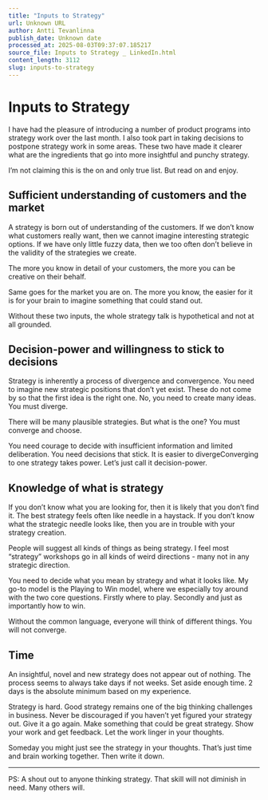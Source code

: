 ```yaml
---
title: "Inputs to Strategy"
url: Unknown URL
author: Antti Tevanlinna
publish_date: Unknown date
processed_at: 2025-08-03T09:37:07.185217
source_file: Inputs to Strategy _ LinkedIn.html
content_length: 3112
slug: inputs-to-strategy
---
```


# Inputs to Strategy

I have had the pleasure of introducing a number of product programs into strategy work over the last month. I also took part in taking decisions to postpone strategy work in some areas. These two have made it clearer what are the ingredients that go into more insightful and punchy strategy.







I’m not claiming this is the on and only true list. But read on and enjoy.







## Sufficient understanding of customers and the market







A strategy is born out of understanding of the customers. If we don’t know what customers really want, then we cannot imagine interesting strategic options. If we have only little fuzzy data, then we too often don’t believe in the validity of the strategies we create.







The more you know in detail of your customers, the more you can be creative on their behalf.







Same goes for the market you are on. The more you know, the easier for it is for your brain to imagine something that could stand out.







Without these two inputs, the whole strategy talk is hypothetical and not at all grounded.







## Decision-power and willingness to stick to decisions







Strategy is inherently a process of divergence and convergence. You need to imagine new strategic positions that don’t yet exist. These do not come by so that the first idea is the right one. No, you need to create many ideas. You must diverge.







There will be many plausible strategies. But what is the one? You must converge and choose.







You need courage to decide with insufficient information and limited deliberation. You need decisions that stick. It is easier to divergeConverging to one strategy takes power. Let’s just call it decision-power.







## Knowledge of what is strategy







If you don’t know what you are looking for, then it is likely that you don’t find it. The best strategy feels often like needle in a haystack. If you don’t know what the strategic needle looks like, then you are in trouble with your strategy creation.







People will suggest all kinds of things as being strategy. I feel most “strategy” workshops go in all kinds of weird directions - many not in any strategic direction.







You need to decide what you mean by strategy and what it looks like. My go-to model is the Playing to Win model, where we especially toy around with the two core questions. Firstly where to play. Secondly and just as importantly how to win.







Without the common language, everyone will think of different things. You will not converge.







## Time







An insightful, novel and new strategy does not appear out of nothing. The process seems to always take days if not weeks. Set aside enough time. 2 days is the absolute minimum based on my experience.







Strategy is hard. Good strategy remains one of the big thinking challenges in business. Never be discouraged if you haven’t yet figured your strategy out. Give it a go again. Make something that could be great strategy. Show your work and get feedback. Let the work linger in your thoughts.







Someday you might just see the strategy in your thoughts. That’s just time and brain working together. Then write it down.











---




PS: A shout out to anyone thinking strategy. That skill will not diminish in need. Many others will.

